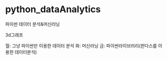 # python_dataAnalytics

파이썬 데이터 분석&머신러닝


3d그래프 

월: 그냥 파이썬만 이용한 데이터 분석
화: 머신러닝
금: 파이썬라이브러리(판다스를 이용한 데이터분석)
